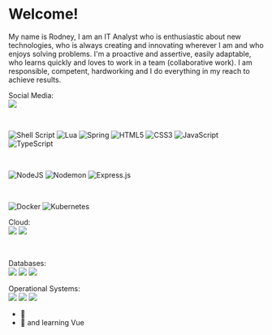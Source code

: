 # Welcome!

My name is Rodney, I am an IT Analyst who is enthusiastic about new technologies, who is always creating and innovating wherever I am and who enjoys solving problems. I'm a proactive and assertive, easily adaptable, who learns quickly and loves to work in a team (collaborative work). I am responsible, competent, hardworking and I do everything in my reach to achieve results.

Social Media:<br>
[![](https://img.shields.io/badge/LinkedIn-0077B5?style=for-the-badge&logo=linkedin&logoColor=white)](https://www.linkedin.com/in/rodney-a-901681213/)
  
<br>

![Shell Script](https://img.shields.io/badge/shell_script-%23121011.svg?style=for-the-badge&logo=gnu-bash&logoColor=white) ![Lua](https://img.shields.io/badge/lua-%232C2D72.svg?style=for-the-badge&logo=lua&logoColor=white) ![Spring](https://img.shields.io/badge/spring-%236DB33F.svg?style=for-the-badge&logo=spring&logoColor=white) ![HTML5](https://img.shields.io/badge/html5-%23E34F26.svg?style=for-the-badge&logo=html5&logoColor=white) ![CSS3](https://img.shields.io/badge/css3-%231572B6.svg?style=for-the-badge&logo=css3&logoColor=white) ![JavaScript](https://img.shields.io/badge/javascript-%23323330.svg?style=for-the-badge&logo=javascript&logoColor=%23F7DF1E) ![TypeScript](https://img.shields.io/badge/typescript-%23007ACC.svg?style=for-the-badge&logo=typescript&logoColor=white)

<br>

![NodeJS](https://img.shields.io/badge/node.js-6DA55F?style=for-the-badge&logo=node.js&logoColor=white) ![Nodemon](https://img.shields.io/badge/NODEMON-%23323330.svg?style=for-the-badge&logo=nodemon&logoColor=%BBDEAD) ![Express.js](https://img.shields.io/badge/express.js-%23404d59.svg?style=for-the-badge&logo=express&logoColor=%2361DAFB)

<br>

![Docker](https://img.shields.io/badge/docker-%230db7ed.svg?style=for-the-badge&logo=docker&logoColor=white) ![Kubernetes](https://img.shields.io/badge/kubernetes-%23326ce5.svg?style=for-the-badge&logo=kubernetes&logoColor=white)

Cloud:<br>
<img src="https://img.shields.io/badge/Amazon_AWS-FF9900?style=for-the-badge&logo=amazonaws&logoColor=white"/>
<img src="https://img.shields.io/badge/microsoft%20azure-0089D6?style=for-the-badge&logo=microsoft-azure&logoColor=white"/><br>

<br>

Databases:<br>
<img src="https://img.shields.io/badge/PLSQL-F80000?style=for-the-badge&logo=oracle&logoColor=black" />
<img src="https://img.shields.io/badge/PostgreSQL-316192?style=for-the-badge&logo=postgresql&logoColor=white" />
<img src="https://img.shields.io/badge/MongoDB-%234ea94b.svg?style=for-the-badge&logo=mongodb&logoColor=white" /><br>

Operational Systems:<br>
<img src="https://img.shields.io/badge/Windows-0078D6?style=for-the-badge&logo=windows&logoColor=white" />
<img src="https://img.shields.io/badge/Linux-FCC624?style=for-the-badge&logo=linux&logoColor=black" />
<img src="https://img.shields.io/badge/freebsd-AB2B28?style=for-the-badge&logo=freebsd&logoColor=white" /><br>

- 🔭 
- 🌱 and learning Vue

<!--
- 👯 I’m looking to collaborate on ...
- 🤔 I’m looking for help with ...
- 💬 Ask me about ...
- 📫 How to reach me: ...
- 😄 Pronouns: ...
- ⚡ Fun fact: ... 
-->
